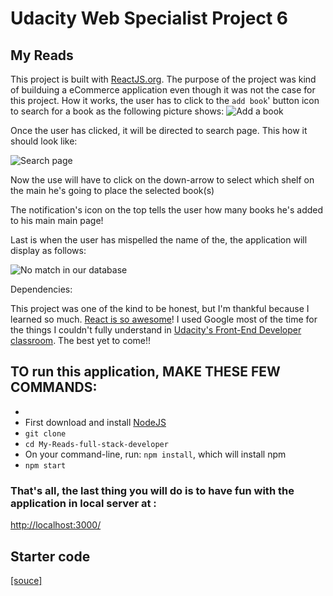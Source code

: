 # Udacity Web Specialist Project 6

## My Reads

This project is built with [ReactJS.org](). The purpose of the project was kind of builduing a eCommerce application even though it was not the case for this project.
How it works, the user has to click to the ``add book``' button icon to search for a book as the following picture shows:
![Add a book](/images/add-a-book.png)

Once the user has clicked, it will be directed to search page. This how it should look like:

![Search page](/images/search-page.png)

Now the use will have to click on the down-arrow to select which shelf on the main he's going to place the selected book(s)


The notification's icon on the top tells the user how many books he's added to his main main page!


Last is when the user has mispelled the name of the, the application will display as follows:

![No match in our database](/images/sorry-not-found.png)

Dependencies:

This project was one of the kind to be honest, but I'm thankful because I learned so much. [React is so awesome](https://reactjs.org)! I used Google most of the time for the things I couldn't fully understand in [Udacity's Front-End Developer classroom](https://www.udacity.com/course/front-end-web-developer-nanodegree--nd001). The best yet to come!!

## TO run this application, MAKE THESE FEW COMMANDS:

*   
*   First download and install [NodeJS](https://reactjs.org)
*   `git clone ` 
*   `cd My-Reads-full-stack-developer`
*   On your command-line, run: `npm install`, which will install npm
*   `npm start`

### That's all, the last thing you will do is to have fun with the application in local server at : 
[http://localhost:3000/](http://localhost:3000/)



## Starter code


[[souce]](https://github.com/udacity/reactnd-project-myreads-starter)

